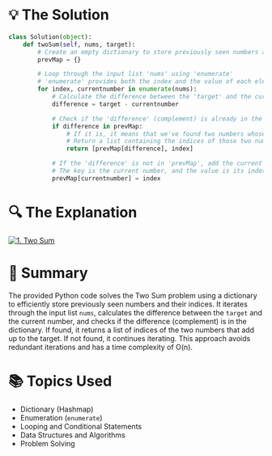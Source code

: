 # 💡 The Solution 

```python
class Solution(object):
    def twoSum(self, nums, target):
        # Create an empty dictionary to store previously seen numbers and their indices
        prevMap = {} 

        # Loop through the input list 'nums' using 'enumerate'
        # 'enumerate' provides both the index and the value of each element in 'nums'
        for index, currentnumber in enumerate(nums):
            # Calculate the difference between the 'target' and the current number
            difference = target - currentnumber

            # Check if the 'difference' (complement) is already in the 'prevMap' dictionary
            if difference in prevMap:
                # If it is, it means that we've found two numbers whose sum equals the 'target'
                # Return a list containing the indices of those two numbers
                return [prevMap[difference], index]

            # If the 'difference' is not in 'prevMap', add the current number to 'prevMap'
            # The key is the current number, and the value is its index
            prevMap[currentnumber] = index
```

# 🔍 The Explanation 

[![1. Two Sum](http://img.youtube.com/vi/KLlXCFG5TnA/0.jpg)](http://www.youtube.com/watch?v=KLlXCFG5TnA "1. Two Sum")

# 📜 Summary 
The provided Python code solves the Two Sum problem using a dictionary to efficiently store previously seen numbers and their indices. It iterates through the input list `nums`, calculates the difference between the `target` and the current number, and checks if the difference (complement) is in the dictionary. If found, it returns a list of indices of the two numbers that add up to the target. If not found, it continues iterating. This approach avoids redundant iterations and has a time complexity of O(n).

# 📚 Topics Used 
- Dictionary (Hashmap)
- Enumeration (`enumerate`)
- Looping and Conditional Statements
- Data Structures and Algorithms
- Problem Solving

